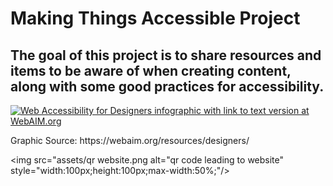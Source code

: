 <h1>Making Things Accessible Project</h1>

<h2>The goal of this project is to share resources and items to be aware of when creating content, along with some good practices for accessibility.</h2>


<a href="http://webaim.org/resources/designers/"><img src="http://webaim.org/resources/designers/media/designers.svg" alt="Web Accessibility for Designers infographic with link to text version at WebAIM.org" text-align="center"></a> 

<p>Graphic Source: https://webaim.org/resources/designers/</p>

<img src="assets/qr website.png alt="qr code leading to website" style="width:100px;height:100px;max-width:50%;"/>

